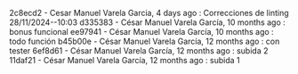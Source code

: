 2c8ecd2 - Cesar Manuel Varela Garcia, 4 days ago : Correcciones de linting 28/11/2024--10:03
d335383 - César Manuel Varela García, 10 months ago : bonus funcional
ee97941 - César Manuel Varela García, 10 months ago : todo función
b45b00e - César Manuel Varela García, 12 months ago : con tester
6ef8d61 - César Manuel Varela García, 12 months ago : subida 2
11daf21 - César Manuel Varela García, 12 months ago : subida 1